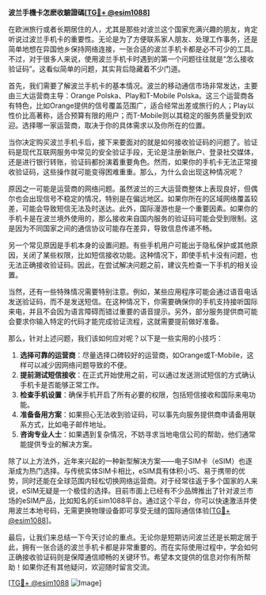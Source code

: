 **波兰手機卡怎麽收驗證碼[[TG💪+ @esim1088](https://t.me/s/esim1088)]**

在欧洲旅行或者长期居住的人，尤其是那些对波兰这个国家充满兴趣的朋友，肯定听说过波兰手机卡的重要性。无论是为了方便联系家人朋友、处理工作事务，还是简单地想在异国他乡保持网络连接，一张合适的波兰手机卡都是必不可少的工具。不过，对于很多人来说，使用波兰手机卡时遇到的第一个问题往往就是“怎么接收验证码”。这看似简单的问题，其实背后隐藏着不少门道。

首先，我们需要了解波兰手机卡的基本情况。波兰的移动通信市场非常发达，主要由三大运营商主导：Orange Polska、Play和T-Mobile Polska。这三个运营商各有特色，比如Orange提供的信号覆盖范围广，适合经常出差或旅行的人；Play以性价比高著称，适合预算有限的用户；而T-Mobile则以其稳定的服务质量受到欢迎。选择哪一家运营商，取决于你的具体需求以及你所在的位置。

当你决定购买波兰手机卡后，接下来要面对的就是如何接收验证码的问题了。验证码是现代互联网服务中常见的安全验证手段，无论是注册新账户、登录社交媒体，还是进行银行转账，验证码都扮演着重要角色。然而，如果你的手机卡无法正常接收验证码，这些操作就可能变得困难重重。那么，为什么会出现这种情况呢？

原因之一可能是运营商的网络问题。虽然波兰的三大运营商整体上表现良好，但偶尔也会出现信号不稳定的情况，特别是在偏远地区。如果你所在的区域网络覆盖较差，可能会导致短信无法及时送达。此外，国际漫游也是一个重要因素。如果你的手机卡是在波兰境外使用的，那么接收来自国内服务的验证码可能会受到限制。这是因为不同国家之间的通信协议可能存在差异，导致信息传递不畅。

另一个常见原因是手机本身的设置问题。有些手机用户可能出于隐私保护或其他原因，关闭了某些权限，比如短信接收功能。这种情况下，即使手机卡没有问题，也无法正确接收验证码。因此，在尝试解决问题之前，建议先检查一下手机的相关设置。

当然，还有一些特殊情况需要特别注意。例如，某些应用程序可能会通过语音电话发送验证码，而不是发送短信。在这种情况下，你需要确保你的手机支持接听国际来电，并且不会因为语言障碍而错过重要的语音提示。另外，部分服务提供商可能会要求你输入特定的代码才能完成验证流程，这就需要提前做好准备。

那么，针对上述问题，我们该如何应对呢？以下是一些实用的小技巧：

1. **选择可靠的运营商**：尽量选择口碑较好的运营商，如Orange或T-Mobile，这样可以减少因网络问题导致的不便。
2. **提前测试短信接收**：在正式开始使用之前，可以通过发送测试短信的方式确认手机卡是否能够正常工作。
3. **检查手机设置**：确保手机开启了所有必要的权限，包括短信接收和国际来电功能。
4. **准备备用方案**：如果担心无法收到验证码，可以事先向服务提供商申请备用联系方式，比如电子邮件地址。
5. **咨询专业人士**：如果遇到复杂情况，不妨寻求当地电信公司的帮助，他们通常能提供专业的解决方案。

除了以上方法外，近年来兴起的一种新型解决方案——电子SIM卡（eSIM）也逐渐成为热门选择。与传统实体SIM卡相比，eSIM具有体积小巧、易于携带的优势，同时还能在全球范围内轻松切换网络运营商。对于经常往返于多个国家的人来说，eSIM无疑是一个极佳的选择。目前市面上已经有不少品牌推出了针对波兰市场的eSIM产品，比如知名的Esim1088平台。通过这个平台，你可以快速激活并使用波兰本地号码，无需更换物理设备即可享受无缝的国际通信体验[[TG💪+ @esim1088](https://t.me/s/esim1088)]。

最后，让我们来总结一下今天讨论的重点。无论你是短期访问波兰还是长期定居于此，拥有一张合适的波兰手机卡都是非常重要的。而在实际使用过程中，学会如何正确接收验证码则是保障通信顺畅的关键环节。希望本文提供的信息对你有所帮助！如果你还有其他疑问，欢迎随时留言交流。

[[TG💪+ @esim1088](https://t.me/s/esim1088) ![Image](https://i.postimg.cc/4NQfJmqS/Snipaste-2025-05-13-00-14-12.png)]